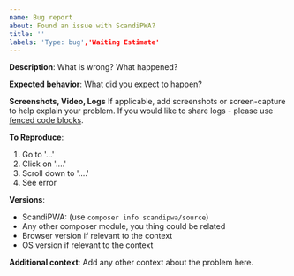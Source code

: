 ```yaml
---
name: Bug report
about: Found an issue with ScandiPWA?
title: ''
labels: 'Type: bug','Waiting Estimate'
---
```


**Description**:
What is wrong? What happened?

**Expected behavior**:
What did you expect to happen?

**Screenshots, Video, Logs**
If applicable, add screenshots or screen-capture to help explain your problem. If you would like to share logs - please use [fenced code blocks](https://help.github.com/en/github/writing-on-github/creating-and-highlighting-code-blocks).

**To Reproduce**:
1. Go to '...'
2. Click on '....'
3. Scroll down to '....'
4. See error

**Versions**:
- ScandiPWA: (use `composer info scandipwa/source`)
- Any other composer module, you thing could be related
- Browser version if relevant to the context
- OS version if relevant to the context

**Additional context**:
Add any other context about the problem here.
